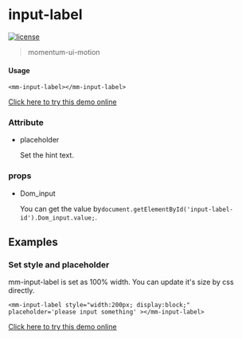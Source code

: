 <!-- 
---
date: 2020/4/27 14:10:00
---
-->
# input-label

[![license](https://img.shields.io/github/license/momentum-design/momentum-ui.svg?color=blueviolet)](https://github.com/momentum-design/momentum-ui/blob/master/charts/LICENSE)

> momentum-ui-motion

#### Usage

```
<mm-input-label></mm-input-label>
```

<!--@
<iframe height="170" style="width: 100%;" scrolling="no" title="input-label-default" src="https://codepen.io/arthusliang/embed/KKdmqPQ?height=170&theme-id=light&default-tab=result" frameborder="no" allowtransparency="true" allowfullscreen="true" loading="lazy">
  See the Pen <a href='https://codepen.io/arthusliang/pen/KKdmqPQ'>input-label-default</a> by Arthus
  (<a href='https://codepen.io/arthusliang'>@arthusliang</a>) on <a href='https://codepen.io'>CodePen</a>.
</iframe>
@-->

[Click here to try this demo online](https://codepen.io/arthusliang/pen/KKdmqPQ)

### Attribute

+ placeholder

	Set the hint text.
	
### props

+ Dom_input
	
	You can get the value by```document.getElementById('input-label-id').Dom_input.value;```.

## Examples

### Set style and placeholder

mm-input-label is set as 100% width. You can update it's size by css directly.
	
```
<mm-input-label style="width:200px; display:block;" placeholder='please input something' ></mm-input-label>
```

<!--@
<iframe height="163" style="width: 100%;" scrolling="no" title="input-label-placeholder" src="https://codepen.io/arthusliang/embed/oNjWwNN?height=163&theme-id=light&default-tab=result" frameborder="no" allowtransparency="true" allowfullscreen="true" loading="lazy">
  See the Pen <a href='https://codepen.io/arthusliang/pen/oNjWwNN'>input-label-placeholder</a> by Arthus
  (<a href='https://codepen.io/arthusliang'>@arthusliang</a>) on <a href='https://codepen.io'>CodePen</a>.
</iframe>
@-->

[Click here to try this demo online](https://codepen.io/arthusliang/pen/oNjWwNN)
